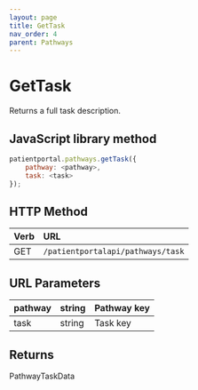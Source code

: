 ```yaml
---
layout: page
title: GetTask
nav_order: 4
parent: Pathways
---
```


# GetTask

Returns a full task description.

## JavaScript library method

```javascript
patientportal.pathways.getTask({
    pathway: <pathway>,
    task: <task>
});
```

## HTTP Method

| Verb | URL                                               |
|:-----|:--------------------------------------------------|
| GET | `/patientportalapi/pathways/task` |

## URL Parameters

| pathway | string | Pathway key |
| --- | --- | --- |
| task | string | Task key |

## Returns

PathwayTaskData
